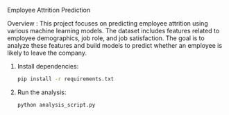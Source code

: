 Employee Attrition Prediction

Overview :
This project focuses on predicting employee attrition using
various machine learning models. The dataset includes features related
to employee demographics, job role, and job satisfaction. The goal is to
analyze these features and build models to predict whether an employee
is likely to leave the company.

1. Install dependencies:
   ```bash
   pip install -r requirements.txt

2. Run the analysis:
   ```bash
   python analysis_script.py
